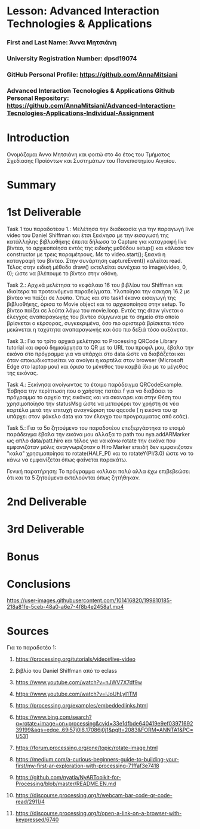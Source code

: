 # Lesson: Advanced Interaction Technologies & Applications

### First and Last Name: Άννα Μητσιάνη
### University Registration Number: dpsd19074
### GitHub Personal Profile: https://github.com/AnnaMitsiani
### Advanced Interaction Tecnologies & Applications Github Personal Repository: https://github.com/AnnaMitsiani/Advanced-Interaction-Tecnologies-Applications-Individual-Assignment


# Introduction
Ονομάζομαι Άννα Μητσιάνη και φοιτώ στο 4ο έτος του Τμήματος Σχεδίασης Προϊόντων και Συστημάτων του Πανεπιστημίου Αιγαίου.

# Summary


# 1st Deliverable 
Task 1 του παραδοτέου 1.: Μελέτησα την διαδικασία για την παραγωγή live video του Daniel Shiffman και έτσι ξεκίνησα με την εισαγωσή της κατάλληλης βιβλιοθήκης έπειτα δήλωσα το Capture για καταγραφή live βίντεο, το αρχικοποίησα εντός της ειδικής μεθόδου setup() και κάλεσα τον constructor με τρεις παραμέτρους. Με το video.start(); ξεκινά η καταγραφή του βίντεο. Στην συνάρτηση captureEvent() καλείται read. Τέλος στην ειδική μέθοδο draw() εκτελείται συνέχεια το image(video, 0, 0); ώστε να βλέπουμε το βίντεο στην οθόνη.

Task 2.: Αρχικά μελέτησα το κεφάλαιο 16 του βιβλίου του Shiffman και ιδιαίτερα τα προτεινόμενα παραδείγματα. Υλοποίησα την ασκηση 16.2 με βίντεο να παίζει σε λούπα. Όπως και στο task1 έκανα εισαγωγή της βιβλιοθήκης, όρισα το Movie object και το αρχικοποίησα στην setup. Το βίντεο παίζει σε λούπα λόγω του movie.loop. Εντός της draw γίνεται ο έλεγχος αναπαραγωγής του βίντεο σύμγωνα με το σημείο στο οποίο βρίσκεται ο κέρσορας, συγκεκριμένα, όσο πιο αριστερά βρίσκεται τόσο μειώνεται η ταχύτητα αναπαραγωγής και όσο πιο δεξιά τόσο αυξάνεται.

Task 3.: Για το τρίτο αρχικά μελέτησα το Processing QRCode Library tutorial και αφού δημιούργησα το QR με το URL του προφιλ μου, έβαλα την εικόνα στο πρόγραμμα για να υπάρχει στο data ώστε να διαβάζεται και όταν αποκωδικοποιείται να ανοίγει η καρτέλα στον browser (Microsoft Edge στο laptop μου) και όρισα το μέγεθος του καμβά ίδιο με το μέγεθος της εικόνας. 

Task 4.: Ξεκίνησα ανοίγωντας το έτοιμο παράδειγμα QRCodeExample. Έσβησα την περίπτωση που ο χρήστης πατάει f για να διαβάσει το πρόγραμμα το αρχείο της εικόνας και να σκαναρει και στην Θέση του χρησιμοποίησα την statusMsg ώστε να μεταφέρει τον χρήστη σε νέα καρτέλα μετά την επιτυχή αναγνώριση του qqcode ( η εικόνα του qr υπάρχει στον φάκελο data για τον έλεγχο του προγραμματος από εσάς). 

Task 5.: Για το 5ο ζητούμενο του παραδοτέου επεξεργάστηκα το ετοιμό παράδειγμα έβαλα την εικόνα μου αλλαξα το path του nya.addARMarker ως απλo data/patt.hiro και τέλος για να κάνω rotate την εικόνα που εμφανιζόταν μόλις αναγνωριζόταν ο Hiro Marker επειδή δεν εμφανιζοταν "καλα" χρησιμοποίησα το rotate(HALF_PI) και το rotateY(PI/3.0) ώστε να το κάνω να εμφανίζεται όπως φαίνεται παρακάτω.

Γενική παρατήρηση: Το πρόγραμμα κολλαει πολύ αλλα έχω επιβεβεώσει ότι και τα 5 ζητούμενα εκτελούνται όπως ζητήθηκαν.

# 2nd Deliverable


# 3rd Deliverable 


# Bonus 


# Conclusions



https://user-images.githubusercontent.com/101416820/199810185-218a81fe-5ceb-48a0-a6e7-4f8b4e2458af.mp4


# Sources
Για το παραδοτέο 1:

1) https://processing.org/tutorials/video#live-video

2) βιβλίο του Daniel Shiffman από το eclass

3) https://www.youtube.com/watch?v=nJWV7X7df9w

4) https://www.youtube.com/watch?v=lJoUhLyI1TM

5) https://processing.org/examples/embeddedlinks.html

6) https://www.bing.com/search?q=rotate+image+on+processing&cvid=33e1dfbde640419e9ef0397169239199&aqs=edge..69i57j0l8.17086j0j1&pglt=2083&FORM=ANNTA1&PC=U531

7) https://forum.processing.org/one/topic/rotate-image.html

8) https://medium.com/a-curious-beginners-guide-to-building-your-first/my-first-ar-exploration-with-processing-71ffaf3e7418

9) https://github.com/nyatla/NyARToolkit-for-Processing/blob/master/README.EN.md

10) https://discourse.processing.org/t/webcam-bar-code-qr-code-read/2911/4

11) https://discourse.processing.org/t/open-a-link-on-a-browser-with-keypressed/6740

